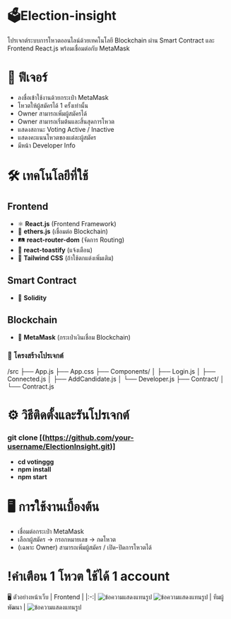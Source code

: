 # 🗳️Election-insight
โปรเจกต์ระบบการโหวตออนไลน์ด้วยเทคโนโลยี Blockchain ผ่าน Smart Contract และ Frontend React.js พร้อมเชื่อมต่อกับ MetaMask

# 🚀 ฟีเจอร์
- ลงชื่อเข้าใช้งานด้วยกระเป๋า MetaMask
- โหวตให้ผู้สมัครได้ 1 ครั้งเท่านั้น
- Owner สามารถเพิ่มผู้สมัครได้
- Owner สามารถเริ่มต้นและสิ้นสุดการโหวต
- แสดงสถานะ Voting Active / Inactive
- แสดงคะแนนโหวตของแต่ละผู้สมัคร
- มีหน้า Developer Info

# 🛠 เทคโนโลยีที่ใช้

## Frontend
- ⚛️ **React.js** (Frontend Framework)
- 🔗 **ethers.js** (เชื่อมต่อ Blockchain)
- 🛤️ **react-router-dom** (จัดการ Routing)
- 🔔 **react-toastify** (แจ้งเตือน)
- 🎨 **Tailwind CSS** (ถ้าใช้ตกแต่งเพิ่มเติม)

## Smart Contract
- 🧠 **Solidity**

## Blockchain
- 🦊 **MetaMask** (กระเป๋าเงินเชื่อม Blockchain)

### 📂 โครงสร้างโปรเจกต์
/src
 ├── App.js
 ├── App.css
 ├── Components/
 │    ├── Login.js
 │    ├── Connected.js
 │    ├── AddCandidate.js
 │    └── Developer.js
 ├── Contract/
 │    └── Contract.js

# ⚙️ วิธีติดตั้งและรันโปรเจกต์
### git clone [(https://github.com/your-username/ElectionInsight.git)]
- **cd votinggg**
- **npm install**
- **npm start**


# 🖥️ การใช้งานเบื้องต้น
- เชื่อมต่อกระเป๋า MetaMask
- เลือกผู้สมัคร → กรอกหมายเลข → กดโหวต 
- (เฉพาะ Owner) สามารถเพิ่มผู้สมัคร / เปิด-ปิดการโหวตได้
# !คำเตือน 1 โหวต ใช้ได้ 1 account

🖥️ ตัวอย่างหน้าเว็บ
| Frontend |
|:-:|
![ข้อความแสดงแทนรูป](https://media.discordapp.net/attachments/1338111493522063410/1365722722180530177/image.png?ex=680e57e6&is=680d0666&hm=836bd7b8ae3284a4f2bd65573ff5fe53e7e20445de755f19a7560f8d3f4b7b59&=&format=webp&quality=lossless&width=1716&height=856)
![ข้อความแสดงแทนรูป](https://media.discordapp.net/attachments/1338111493522063410/1365728232149745805/image.png?ex=680e5d08&is=680d0b88&hm=092678956b37774e3398ba0abb2a8782cfa0d7749fd47e68b74d9bb9015383fd&=&format=webp&quality=lossless&width=1744&height=856)
| ทีมผู้พัฒนา |
![ข้อความแสดงแทนรูป](https://media.discordapp.net/attachments/1338111493522063410/1365728298163896340/image.png?ex=680e5d18&is=680d0b98&hm=96fa270761a588c2886ae8f5065babe17081559bafd0c799fdbdb51e884c1bfd&=&format=webp&quality=lossless)
